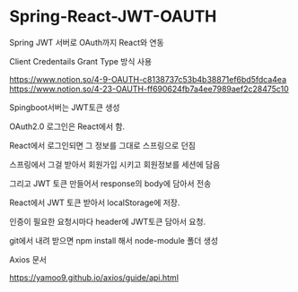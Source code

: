 # Spring-React-JWT-OAUTH

Spring JWT 서버로 OAuth까지 React와 연동

Client Credentails Grant Type 방식 사용

https://www.notion.so/4-9-OAUTH-c8138737c53b4b38871ef6bd5fdca4ea
https://www.notion.so/4-23-OAUTH-ff690624fb7a4ee7989aef2c28475c10

Spingboot서버는 JWT토큰 생성

OAuth2.0 로그인은 React에서 함.

React에서 로그인되면 그 정보를 그대로 스프링으로 던짐

스프링에서 그걸 받아서 회원가입 시키고 회원정보를 세션에 담음

그리고 JWT 토큰 만들어서 response의 body에 담아서 전송

React에서 JWT 토큰 받아서 localStorage에 저장.

인증이 필요한 요청시마다 header에 JWT토큰 담아서 요청.


git에서 내려 받으면 npm install 해서 node-module 폴더 생성


Axios 문서

https://yamoo9.github.io/axios/guide/api.html
